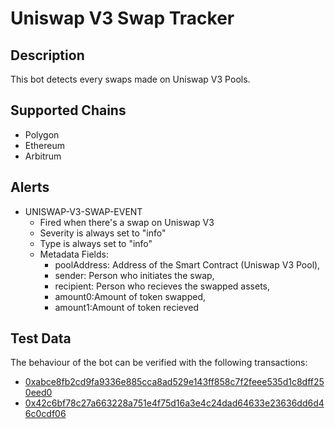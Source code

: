 
# Uniswap V3 Swap Tracker

## Description

This bot detects every swaps made on Uniswap V3 Pools.

## Supported Chains

- Polygon
- Ethereum
- Arbitrum



## Alerts

- UNISWAP-V3-SWAP-EVENT
  - Fired when there's a swap on Uniswap V3
  - Severity is always set to "info"
  - Type is always set to "info" 
  - Metadata Fields:
    - poolAddress: Address of the Smart Contract (Uniswap V3 Pool),
    - sender: Person who initiates the swap,
    - recipient: Person who recieves the swapped assets,
    - amount0:Amount of token swapped,
    - amount1:Amount of token recieved
                

## Test Data

The behaviour of the bot can be verified with the following transactions:
   * [0xabce8fb2cd9fa9336e885cca8ad529e143ff858c7f2feee535d1c8dff250eed0](https://polygonscan.com//tx/0xabce8fb2cd9fa9336e885cca8ad529e143ff858c7f2feee535d1c8dff250eed0)
   * [0x42c6bf78c27a663228a751e4f75d16a3e4c24dad64633e23636dd6d46c0cdf06](https://arbiscan.io//tx/0x42c6bf78c27a663228a751e4f75d16a3e4c24dad64633e23636dd6d46c0cdf06)


